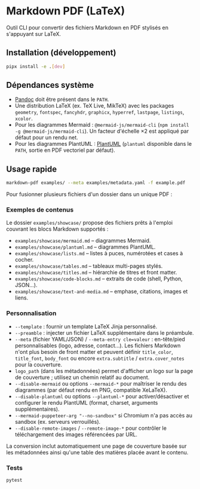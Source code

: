 # Markdown PDF (LaTeX)

Outil CLI pour convertir des fichiers Markdown en PDF stylisés en s'appuyant sur LaTeX.

## Installation (développement)

```bash
pipx install -e .[dev]
```

## Dépendances système

- [Pandoc](https://pandoc.org/) doit être présent dans le `PATH`.
- Une distribution LaTeX (ex. TeX Live, MikTeX) avec les packages `geometry`, `fontspec`, `fancyhdr`, `graphicx`, `hyperref`, `lastpage`, `listings`, `xcolor`.
- Pour les diagrammes Mermaid : `@mermaid-js/mermaid-cli` (`npm install -g @mermaid-js/mermaid-cli`). Un facteur d'échelle ×2 est appliqué par défaut pour un rendu net.
- Pour les diagrammes PlantUML : [PlantUML](https://plantuml.com/) (`plantuml` disponible dans le `PATH`, sortie en PDF vectoriel par défaut).

## Usage rapide

```bash
markdown-pdf examples/ --meta examples/metadata.yaml -f example.pdf
```

Pour fusionner plusieurs fichiers d'un dossier dans un unique PDF :

### Exemples de contenus

Le dossier `examples/showcase/` propose des fichiers prêts à l'emploi couvrant les blocs Markdown supportés :

- `examples/showcase/mermaid.md` – diagrammes Mermaid.
- `examples/showcase/plantuml.md` – diagrammes PlantUML.
- `examples/showcase/lists.md` – listes à puces, numérotées et cases à cocher.
- `examples/showcase/tables.md` – tableaux multi-pages stylés.
- `examples/showcase/titles.md` – hiérarchie de titres et front matter.
- `examples/showcase/code-blocks.md` – extraits de code (shell, Python, JSON...).
- `examples/showcase/text-and-media.md` – emphase, citations, images et liens.

### Personnalisation

- `--template` : fournir un template LaTeX Jinja personnalisé.
- `--preamble` : injecter un fichier LaTeX supplémentaire dans le préambule.
- `--meta` (fichier YAML/JSON) / `--meta-entry cle=valeur` : en-tête/pied personnalisables (logo, adresse, contact...). Les fichiers Markdown n'ont plus besoin de front matter et peuvent définir `title_color`, `title_font`, `body_font` ou encore `extra.subtitle` / `extra.cover_notes` pour la couverture.
- `logo_path` (dans les métadonnées) permet d'afficher un logo sur la page de couverture ; utilisez un chemin relatif au document.
- `--disable-mermaid` ou options `--mermaid-*` pour maîtriser le rendu des diagrammes (par défaut rendu en PNG, compatible XeLaTeX).
- `--disable-plantuml` ou options `--plantuml-*` pour activer/désactiver et configurer le rendu PlantUML (format, charset, arguments supplémentaires).
- `--mermaid-puppeteer-arg "--no-sandbox"` si Chromium n'a pas accès au sandbox (ex. serveurs verrouillés).
- `--disable-remote-images` / `--remote-image-*` pour contrôler le téléchargement des images référencées par URL.

La conversion inclut automatiquement une page de couverture basée sur les métadonnées ainsi qu'une table des matières placée avant le contenu.

### Tests

```bash
pytest
```
